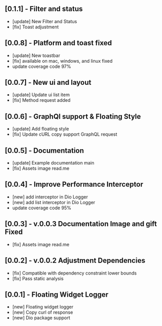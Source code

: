 ## [0.1.1] - Filter and status
* [update] New Filter and Status 
* [fix] Toast adjustment

## [0.0.8] - Platform and toast fixed
* [update] New toastbar 
* [fix] available on mac, windows, and linux fixed
* update coverage code 97%

## [0.0.7] - New ui and layout
* [update] Update ui list item
* [fix] Method request added

## [0.0.6] - GraphQl support & Floating Style
* [update] Add floating style 
* [fix] Update cURL copy support GraphQL request

## [0.0.5] - Documentation
* [update] Example documentation main
* [fix] Assets image read.me  

## [0.0.4] - Improve Performance Interceptor
* [new] add interceptor in Dio Logger
* [new] add list interceptor in Dio Logger
* update coverage code 95%

## [0.0.3] - v.0.0.3 Documentation Image and gift Fixed
* [fix] Assets image read.me 

## [0.0.2] - v.0.0.2 Adjustment Dependencies
* [fix] Compatible with dependency constraint lower bounds
* [fix] Pass static analysis

## [0.0.1] - Floating Widget Logger
* [new] Floating widget logger
* [new] Copy curl of response
* [new] Dio package support